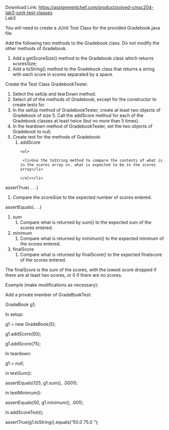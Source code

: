 Download Link: https://assignmentchef.com/product/solved-cmsc204-lab3-junit-test-classes
<br>
Lab3

You will need to create a JUnit Test Class for the provided Gradebook.java file

Add the following two methods to the Gradebook class.  Do not modify the other methods of Gradebook.

<ol>

 <li>Add a getScoreSize() method to the Gradebook class which returns scoresSize;</li>

 <li>Add a toString() method to the Gradebook class that returns a string with each score in scores separated by a space.</li>

</ol>

Create the Test Class GradebookTester.

<ol>

 <li>Select the setUp and tearDown method.</li>

 <li>Select all of the methods of Gradebook, except for the constructor to create tests for.</li>

 <li>In the setUp method of GradebookTester, create at least two objects of Gradebook of size 5. Call the addScore method for each of the Gradebook classes at least twice (but no more than 5 times).</li>

 <li>In the teardown method of GradebookTester, set the two objects of Gradebook to null;</li>

 <li>Create test for the methods of Gradebook:

  <ol>

   <li>addScore

    <ol>

     <li>Use the toString method to compare the contents of what is in the scores array vs. what is expected to be in the scores array</li>

    </ol></li>

  </ol></li>

</ol>

assertTrue( . . .)

<ol>

 <li>Compare the scoreSize to the expected number of scores entered.</li>

</ol>

assertEquals(. . .)

<ol>

 <li>sum

  <ol>

   <li>Compare what is returned by sum() to the expected sum of the scores entered.</li>

  </ol></li>

 <li>minimum

  <ol>

   <li>Compare what is returned by minimum() to the expected minimum of the scores entered.</li>

  </ol></li>

 <li>finalScore

  <ol>

   <li>Compare what is returned by finalScore() to the expected finalscore of the scores entered.</li>

  </ol></li>

</ol>

The finalScore is the sum of the scores, with the lowest score dropped if there are at least two scores, or 0 if there are no scores.

Example (make modifications as necessary):

Add a private member of GradeBookTest:

GradeBook g1;

In setup:

g1 = new GradeBook(5);

g1.addScore(50);

g1.addScore(75);




In teardown:

g1 = null;




in testSum():

assertEquals(125, g1.sum(), .0001);




in testMinimum():

assertEquals(50, g1.minimum(), .001);




in addScoreTest();

assertTrue(g1.toString().equals(“50.0 75.0 ”);